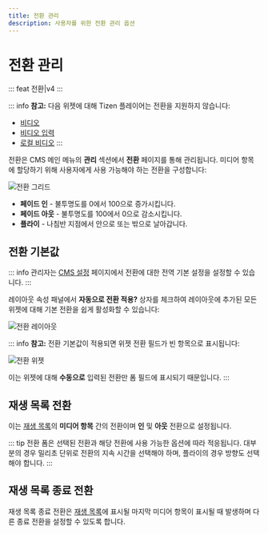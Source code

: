 ```yaml
---
title: 전환 관리
description: 사용자를 위한 전환 관리 옵션
---
```


# 전환 관리

::: feat
전환|v4
:::

::: info
**참고:** 다음 위젯에 대해 Tizen 플레이어는 전환을 지원하지 않습니다:

- [비디오]( /media/modules/video)
- [비디오 입력](  /media/modules/video-in)
- [로컬 비디오]( /media/modules/local-video)
:::

전환은 CMS 메인 메뉴의 **관리** 섹션에서 **전환** 페이지를 통해 관리됩니다. 미디어 항목에 할당하기 위해 사용자에게 사용 가능해야 하는 전환을 구성합니다:

![전환 그리드](/img/v4_tour_transitions_grid.png)

- **페이드 인** - 불투명도를 0에서 100으로 증가시킵니다.
- **페이드 아웃** - 불투명도를 100에서 0으로 감소시킵니다.
- **플라이** - 나침반 지점에서 안으로 또는 밖으로 날아갑니다.

## 전환 기본값

::: info
관리자는 [CMS 설정]( /tour/cms-settings#defaults) 페이지에서 전환에 대한 전역 기본 설정을 설정할 수 있습니다.
:::

레이아웃 속성 패널에서 **자동으로 전환 적용?** 상자를 체크하여 레이아웃에 추가된 모든 위젯에 대해 기본 전환을 쉽게 활성화할 수 있습니다:

![전환 레이아웃](/img/v4_tour_transitions_layout.png)

::: info
**참고:** 전환 기본값이 적용되면 위젯 전환 필드가 빈 항목으로 표시됩니다:

![전환 위젯](/img/v4_tour_transitions_widget.png)

이는 위젯에 대해 **수동으로** 입력된 전환만 폼 필드에 표시되기 때문입니다.
:::

## 재생 목록 전환

이는 [재생 목록](/media/playlists)의 **미디어 항목** 간의 전환이며 **인** 및 **아웃** 전환으로 설정됩니다.

::: tip
전환 폼은 선택된 전환과 해당 전환에 사용 가능한 옵션에 따라 적응됩니다. 대부분의 경우 밀리초 단위로 전환의 지속 시간을 선택해야 하며, 플라이의 경우 방향도 선택해야 합니다.
:::

## 재생 목록 종료 전환

재생 목록 종료 전환은 [재생 목록](/media/playlists)에 표시될 마지막 미디어 항목이 표시될 때 발생하며 다른 종료 전환을 설정할 수 있도록 합니다.

